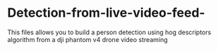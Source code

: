 # Detection-from-live-video-feed-
This files allows you to build a person detection using hog descriptors algorithm from a dji phantom v4 drone  video streaming
